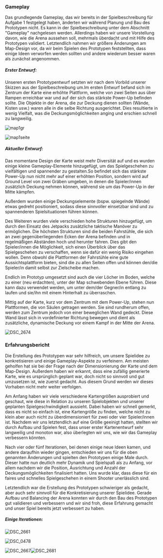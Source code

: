 ### Gameplay

Das grundlegende Gameplay, das wir bereits in der Spielbeschreibung für Aufgabe 1 festgelegt haben, änderten wir während Planung und Bau des Prototypen nicht. Es kann in der Spielbeschreibung unter dem Abschnitt "Gameplay" nachgelesen werden. Allerdings haben wir unsere Vorstellung davon, wie die Arena aussehen soll, mehrmals überdacht und mit Hilfe des Prototypen validiert. Letztendlich nahmen wir größere Änderungen am Map-Design vor, da wir beim Spielen des Prototypen feststellten, dass einige Ideen verworfen werden sollten und andere wiederum besser waren als zunächst angenommen.

##### Erster Entwurf:

Unseren ersten Prototypentwurf setzten wir nach dem Vorbild unserer Skizzen aus der Spielbeschreibung um.Im ersten Entwurf befand sich im Zentrum der Karte eine erhöhte Plattform, welche von zwei Seiten aus über Rampen erreichbar war und auf der sich das stärkste Power-Up befinden sollte. Die Objekte in der Arena, die zur Deckung dienen sollten (Wände, Kisten usw.) waren alle in die selbe Richtung ausgerichtet. Dies resultierte in wenig Vielfalt, was die Deckungsmöglichkeiten anging und erschien schnell zu langweilig.

![map1gr](images/game_proposal/map1gr.jpg)

![map1seite](images/game_proposal/map1seite.png)



##### Aktueller Entwurf:

Das momentane Design der Karte weist mehr Diversität auf und es wurden einige kleine Gameplay-Elemente hinzugefügt, um das Spielgeschehen zu vielfältigen und spannender zu gestalten.So befindet sich das stärkste Power-Up nun nicht mehr auf einer erhöhten Position, sondern wird auf Ground Level von zwei Gräben umgeben, in denen die Spieler/innen zusätzlich Deckung nehmen können, während sie um das Power-Up in der Mitte kämpfen. 

Außerdem wurden einige Deckungselemente (bspw. spiegelnde Wände) etwas gedreht positioniert,  sodass diese sinnvoller einsetzbar sind und zu spannenderen Spielsituationen führen können.

Des Weiteren wurden viele verschieden hohe Strukturen hinzugefügt, um durch den Einsatz des Jetpacks zusätzliche taktische Manöver zu ermöglichen. Die höchsten Strukturen sind die beiden Fahrstühle, die sich an zwei gegenüberliegenden Ecken der Arena befinden und in regelmäßigen Abständen hoch und herunter fahren. Dies gibt den Spieler/innen die Möglichkeit, sich einen Überblick über das Spielgeschehen zu verschaffen, wenn sie dafür ein wenig Risiko eingehen wollen. Denn obwohl die Plattformen der Fahrstühle eine gute Aussichtsplattform bieten, sind die zu allen Seiten offen und können den/die Spieler/in damit selbst zur Zielscheibe machen. 

Endlich im Prototyp umgesetzt sind auch die vier Löcher im Boden, welche zu einer (neu erdachten), unter der Map schwebenden Ebene führen. Diese kann dazu verwendet werden, um unter dem/der Gegner/in entlang  zu laufen und sie/ihn mit einem Hinterhalt zu überraschen. 

Mittig auf der Karte, kurz vor dem Zentrum mit dem Power-Up, stehen nun Plattformen, die von Säulen getragen werden. Sie sind rundherum offen, werden zum Zentrum jedoch von einer beweglichen Wand gedeckt. Diese Wand lässt sich in vordefinierter Richtung bewegen und dient als zusätzliche, dynamische Deckung vor einem Kampf in der Mitte der Arena.

![DSC_2674](images/prototype/DSC_2674.jpg)



### Erfahrungsbericht

Die Erstellung des Prototypen war sehr hilfreich, um unsere Spielidee zu konkretisieren und einige Gameplay-Aspekte zu verfeinern. Am meisten geholfen hat sie bei der Frage nach der Dimensionierung der Karte und dem Map-Design. Außerdem haben wir erkannt, dass eine zufällig generierte Karte, wie es ursprünglich geplant war, doch nicht so sinnvoll und gut umzusetzen ist, wie zuerst gedacht. Aus diesem Grund werden wir dieses Vorhaben nicht mehr weiter verfolgen.

Am Anfang haben wir viele verschiedene Kartengrößen ausprobiert und geschaut, wie diese in Relation zu unseren Spielobjekten und unserer geplanten Spielgeschwindigkeit aussieht. Dabei haben wir schnell gemerkt, dass es nicht so einfach ist, eine Kartengröße zu finden, welche nicht zu klein aber auch nicht zu überdimensioniert für zwei oder vier Spieler/innen ist. Nachdem wir uns letztendlich auf eine Größe geeinigt hatten, stellten wir durch Aufbau und Spielen fest, dass unser erster Kartenentwurf sehr langweilig und monoton war, also überlegten wir uns, wie wir das Gameplay verbessern könnten. 

Nach vier oder fünf Iterationen, bei denen einige neue Ideen kamen, und andere daraufhin wieder gingen, entschieden wir uns für die oben genannten Änderungen und spielten den Prototypen einige Male durch. Dieser hatte nun deutlich mehr Dynamik und Spielspaß als zu Anfang, vor allem nachdem wir die Position, Ausrichtung und Anzahl der Deckungsmöglichkeiten finalisiert hatten. Uns wurde klar, dass diese für ein faires und schnelles Spielgeschehen in einem Shooter unerlässlich sind. 

Letztendlich war die Erstellung des Prototypen schwieriger als gedacht, aber auch sehr sinnvoll für die Konkretisierung unserer Spielidee. Gerade Aufbau und Balancing der Arena konnten wir durch den Bau des Prototypen gut validieren und verbessern und wir sind froh, diese Erfahrung gemacht und unser Spiel bereits jetzt verbessert zu haben.



##### Einige Iterationen:

![DSC_2661](images/prototype/DSC_2661.jpg)

![DSC_0478](images/prototype/chris/DSC_0478.jpg)

![DSC_2667](images/prototype/DSC_2667.jpg)![DSC_2681](images/prototype/DSC_2681.jpg)